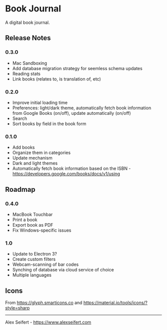 # Book Journal

A digital book journal.

## Release Notes

### 0.3.0
- Mac Sandboxing
- Add database migration strategy for seemless schema updates
- Reading stats
- Link books (relates to, is translation of, etc)

### 0.2.0
- Improve initial loading time
- Preferences: light/dark theme, automatically fetch book information from Google Books (on/off), update automatically (on/off)
- Search
- Sort books by field in the book form

### 0.1.0
- Add books
- Organize them in categories
- Update mechanism
- Dark and light themes
- Automatically fetch book information based on the ISBN - https://developers.google.com/books/docs/v1/using


## Roadmap

### 0.4.0
- MacBook Touchbar
- Print a book
- Export book as PDF
- Fix Windows-specific issues

### 1.0
- Update to Electron 3?
- Create custom filters
- Webcam-scanning of bar codes
- Synching of database via cloud service of choice
- Multiple languages


## Icons

From https://glyph.smarticons.co and https://material.io/tools/icons/?style=sharp

---

Alex Seifert - https://www.alexseifert.com
